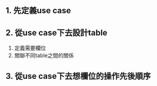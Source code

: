 
## 1. 先定義use case

## 2. 從use case下去設計table

1. 定義需要欄位
2. 關聯不同table之間的關係

## 3. 從use case下去想欄位的操作先後順序
